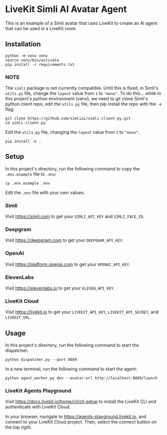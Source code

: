 # LiveKit Simli AI Avatar Agent

This is an example of a Simli avatar that uses LiveKit to create an AI agent that can be used in a LiveKit room.

## Installation

```console
python -m venv venv
source venv/bin/activate
pip install -r requirements.txt
```

### NOTE

The `simli` package is not currently compatible. Until this is fixed, in Simli's `utils.py` file, change the `layout` value from `1` to `"mono"`. To do this... while in this project's python environment (venv), we need to git clone Simli's python client repo, edit the `utils.py` file, then pip install the repo with the `-e` flag:

```console
git clone https://github.com/simliai/simli-client-py.git
cd simli-client-py
```

Edit the `utils.py` file, changing the `layout` value from `1` to `"mono"`.

```console
pip install -e .
```

## Setup

In this project's directory, run the following command to copy the `.env.example` file to `.env`:

```console
cp .env.example .env
```

Edit the `.env` file with your own values.

### Simli

Visit https://simli.com to get your `SIMLI_API_KEY` and `SIMLI_FACE_ID`.

### Deepgram

Visit https://deepgram.com to get your `DEEPGRAM_API_KEY`.

### OpenAI

Visit https://platform.openai.com to get your `OPENAI_API_KEY`.

### ElevenLabs

Visit https://elevenlabs.io to get your `ELEVEN_API_KEY`.

### LiveKit Cloud

Visit https://livekit.io to get your `LIVEKIT_API_KEY`, `LIVEKIT_API_SECRET`, and `LIVEKIT_URL`.

## Usage

In this project's directory, run the following command to start the dispatcher:
```console
python dispatcher.py --port 8089
```

In a new terminal, run the following command to start the agent:
```console
python agent_worker.py dev --avatar-url http://localhost:8089/launch
```

### LiveKit Agents Playground

Visit https://docs.livekit.io/home/cli/cli-setup to install the LiveKit CLI and authenticate with LiveKit Cloud.

In your browser, navigate to https://agents-playground.livekit.io, and connect to your LiveKit Cloud project.
Then, select the connect button on the top right.